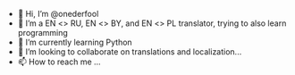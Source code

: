 - 👋 Hi, I’m @onederfool
- 👀 I’m a EN <> RU, EN <> BY, and EN <> PL translator, trying to also learn programming
- 🌱 I’m currently learning Python
- 💞️ I’m looking to collaborate on translations and localization...
- 📫 How to reach me ...

<!---
onederfool/onederfool is a ✨ special ✨ repository because its `README.md` (this file) appears on your GitHub profile.
You can click the Preview link to take a look at your changes.
--->
